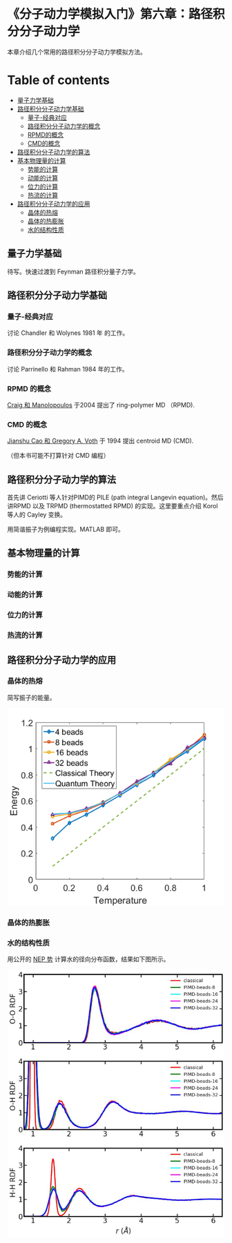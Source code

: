 
# 《分子动力学模拟入门》第六章：路径积分分子动力学

本章介绍几个常用的路径积分分子动力学模拟方法。

# Table of contents
- [量子力学基础](#量子力学基础)
- [路径积分分子动力学基础](#路径积分分子动力学基础)
  - [量子-经典对应](#量子-经典对应)
  - [路径积分分子动力学的概念](#路径积分分子动力学的概念)
  - [RPMD的概念](#RPMD的概念)
  - [CMD的概念](#CPMD的概念)
- [路径积分分子动力学的算法](#路径积分分子动力学的算法)
- [基本物理量的计算](#基本物理量的计算)
  - [势能的计算](#势能的计算)
  - [动能的计算](#动能的计算)
  - [位力的计算](#位力的计算)
  - [热流的计算](#热流的计算)
- [路径积分分子动力学的应用](#路径积分分子动力学的应用)
  - [晶体的热熔](#晶体的热熔)
  - [晶体的热膨胀](#晶体的热膨胀)
  - [水的结构性质](#水的结构性质)


## 量子力学基础

待写。快速过渡到 Feynman 路径积分量子力学。

## 路径积分分子动力学基础

### 量子-经典对应

讨论 Chandler 和 Wolynes 1981 年 的工作。

### 路径积分分子动力学的概念

讨论 Parrinello 和 Rahman 1984 年的工作。

### RPMD 的概念

[Craig 和 Manolopoulos](https://doi.org/10.1063/1.1777575) 于2004 提出了 ring-polymer MD （RPMD).

### CMD 的概念

[Jianshu Cao 和 Gregory A. Voth](https://doi.org/10.1063/1.467175) 于 1994 提出 centroid MD (CMD).

（但本书可能不打算针对 CMD 编程）

## 路径积分分子动力学的算法

首先讲 Ceriotti 等人针对PIMD的 PILE (path integral Langevin equation)。然后讲RPMD 以及 TRPMD (thermostatted RPMD) 的实现。这里要重点介绍 Korol 等人的 Cayley 变换。

用简谐振子为例编程实现。MATLAB 即可。

## 基本物理量的计算

### 势能的计算
### 动能的计算

### 位力的计算
### 热流的计算

## 路径积分分子动力学的应用

### 晶体的热熔

简写振子的能量。

![energy_ho](src/energy.png)

### 晶体的热膨胀

### 水的结构性质

用公开的 [NEP 势](https://gitlab.com/brucefan1983/nep-data) 计算水的径向分布函数，结果如下图所示。

![water_rdf](src/water_nep/water_rdf.jpg)
